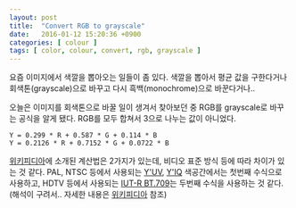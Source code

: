 ```yaml
---
layout: post
title:  "Convert RGB to grayscale"
date:   2016-01-12 15:20:36 +0900
categories: [ colour ]
tags: [ color, colour, convert, rgb, grayscale ]
---
```


요즘 이미지에서 색깔을 뽑아오는 일들이 좀 있다. 색깔을 뽑아서 평균 값을 구한다거나 회색톤(grayscale)으로 바꾸고 다시 흑백(monochrome)으로 바꾼다거나..

오늘은 이미지를 회색톤으로 바꿀 일이 생겨서 찾아보던 중 RGB를 grayscale로 바꾸는 공식을 알게 됐다. RGB를 모두 합쳐서 3으로 나누는 값이 아니었다.

```
Y = 0.299 * R + 0.587 * G + 0.114 * B
Y = 0.2126 * R + 0.7152 * G + 0.0722 * B
```

[위키피디아](https://en.wikipedia.org/wiki/Grayscale)에 소개된 계산법은 2가지가 있는데, 비디오 표준 방식 등에 따라 차이가 있는 것 같다. PAL, NTSC 등에서 사용되는 [Y'UV](https://en.wikipedia.org/wiki/YUV), [Y'IQ](https://en.wikipedia.org/wiki/YIQ) 색공간에서는 첫번째 수식으로 사용하고, HDTV 등에서 사용되는 [IUT-R BT.709](https://en.wikipedia.org/wiki/Rec._709)는 두번째 수식을 사용하는 것 같다. (해석이 구려서.. 자세한 내용은 [위키피디아](https://en.wikipedia.org/wiki/Grayscale#Luma_coding_in_video_systems) 참조)
